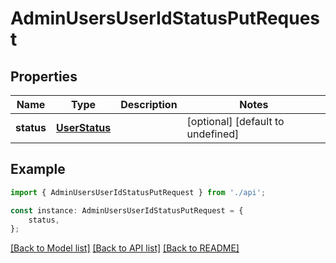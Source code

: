 # AdminUsersUserIdStatusPutRequest


## Properties

Name | Type | Description | Notes
------------ | ------------- | ------------- | -------------
**status** | [**UserStatus**](UserStatus.md) |  | [optional] [default to undefined]

## Example

```typescript
import { AdminUsersUserIdStatusPutRequest } from './api';

const instance: AdminUsersUserIdStatusPutRequest = {
    status,
};
```

[[Back to Model list]](../README.md#documentation-for-models) [[Back to API list]](../README.md#documentation-for-api-endpoints) [[Back to README]](../README.md)
